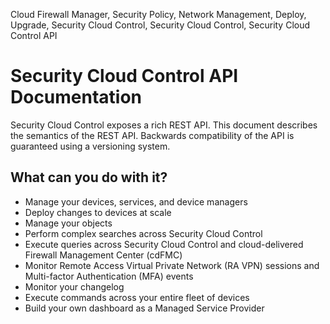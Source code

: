 <seotitle>Cloud Firewall Manager, Security Policy, Network Management, Deploy, Upgrade, Security Cloud Control, Security Cloud Control, Security Cloud Control API</seotitle>

# Security Cloud Control API Documentation

Security Cloud Control exposes a rich REST API. This document describes the semantics of the REST API. Backwards compatibility of the API is guaranteed using a versioning system.

## What can you do with it?
- Manage your devices, services, and device managers
- Deploy changes to devices at scale
- Manage your objects
- Perform complex searches across Security Cloud Control
- Execute queries across Security Cloud Control and cloud-delivered Firewall Management Center (cdFMC)
- Monitor Remote Access Virtual Private Network (RA VPN) sessions and Multi-factor Authentication (MFA) events
- Monitor your changelog
- Execute commands across your entire fleet of devices
- Build your own dashboard as a Managed Service Provider
